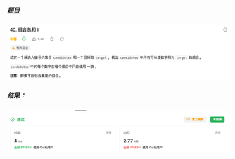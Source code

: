 ##### [题目](https://leetcode.cn/problems/combination-sum-ii/description/)
![pic](img.png)
##### 结果：
![pic](result.png)